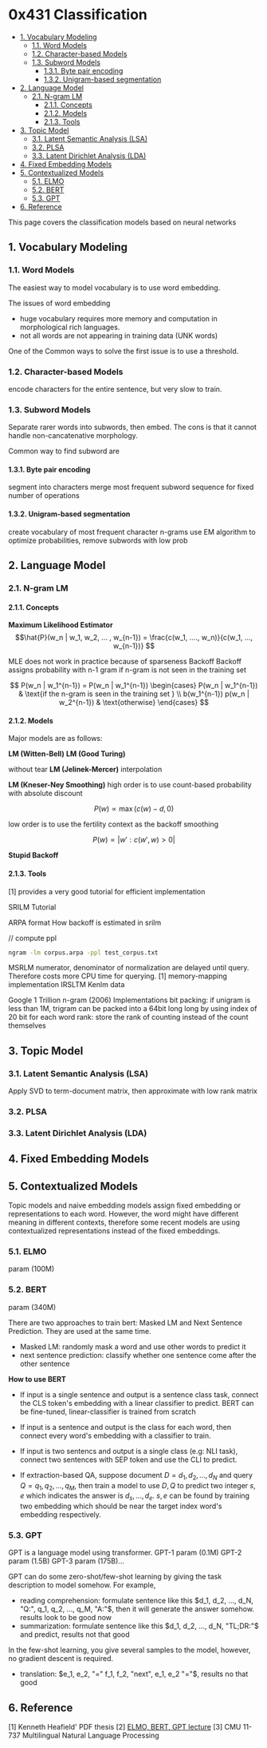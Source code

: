 # 0x431 Classification

- [1. Vocabulary Modeling](#1-vocabulary-modeling)
    - [1.1. Word Models](#11-word-models)
    - [1.2. Character-based Models](#12-character-based-models)
    - [1.3. Subword Models](#13-subword-models)
        - [1.3.1. Byte pair encoding](#131-byte-pair-encoding)
        - [1.3.2. Unigram-based segmentation](#132-unigram-based-segmentation)
- [2. Language Model](#2-language-model)
    - [2.1. N-gram LM](#21-n-gram-lm)
        - [2.1.1. Concepts](#211-concepts)
        - [2.1.2. Models](#212-models)
        - [2.1.3. Tools](#213-tools)
- [3. Topic Model](#3-topic-model)
    - [3.1. Latent Semantic Analysis (LSA)](#31-latent-semantic-analysis-lsa)
    - [3.2. PLSA](#32-plsa)
    - [3.3. Latent Dirichlet Analysis (LDA)](#33-latent-dirichlet-analysis-lda)
- [4. Fixed Embedding Models](#4-fixed-embedding-models)
- [5. Contextualized Models](#5-contextualized-models)
    - [5.1. ELMO](#51-elmo)
    - [5.2. BERT](#52-bert)
    - [5.3. GPT](#53-gpt)
- [6. Reference](#6-reference)

This page covers the classification models based on neural networks

## 1. Vocabulary Modeling
### 1.1. Word Models
The easiest way to model vocabulary is to use word embedding. 

The issues of word embedding

- huge vocabulary requires more memory and computation in morphological rich languages.
- not all words are not appearing in training data (UNK words)

One of the Common ways to solve the first issue is to use a threshold.

### 1.2. Character-based Models
encode characters for the entire sentence, but very slow to train.

### 1.3. Subword Models
Separate rarer words into subwords, then embed. The cons is that it cannot handle non-cancatenative morphology. 

Common way to find subword are

#### 1.3.1. Byte pair encoding
segment into characters
merge most frequent subword sequence for fixed number of operations

#### 1.3.2. Unigram-based segmentation
create vocabulary of most frequent character n-grams
use EM algorithm to optimize probabilities, remove subwords with low prob

## 2. Language Model
### 2.1. N-gram LM
#### 2.1.1. Concepts
**Maximum Likelihood Estimator**
$$\hat{P}(w_n | w_1, w_2, ... , w_{n-1}) = \frac{c(w_1, ...., w_n)}{c(w_1, ..., w_{n-1})} $$

MLE does not work in practice because of sparseness
Backoff
Backoff assigns probability with n-1 gram if n-gram is not seen in the training set

$$ P(w_n | w_1^{n-1}) = P(w_n | w_1^{n-1})
\begin{cases}
P(w_n | w_1^{n-1})  & \text{if the n-gram is seen in the training set } \\
b(w_1^{n-1}) p(w_n | w_2^{n-1})  & \text{otherwise} \end{cases} $$

#### 2.1.2. Models
Major models are as follows:

**LM (Witten-Bell)**
**LM (Good Turing)**

without tear
**LM (Jelinek-Mercer)**
interpolation

**LM (Kneser-Ney Smoothing)**
high order is to use count-based probability with absolute discount

$$ P(w) \propto \max (c(w)-d , 0) $$

low order is to use the fertility context as the backoff smoothing

$$ P(w) \propto | w': c(w', w) > 0 | $$

**Stupid Backoff**

#### 2.1.3. Tools
[1] provides a very good tutorial for efficient implementation

SRILM
Tutorial

ARPA format
How backoff is estimated in srilm

// compute ppl
```bash
ngram -lm corpus.arpa -ppl test_corpus.txt
```

MSRLM
numerator, denominator of normalization are delayed until query. Therefore costs more CPU time for querying. [1]
memory-mapping implementation
IRSLTM
Kenlm
data

Google 1 Trillion n-gram (2006)
Implementations
bit packing: if unigram is less than 1M, trigram can be packed into a 64bit long long by using index of 20 bit for each word
rank: store the rank of counting instead of the count themselves

## 3. Topic Model
### 3.1. Latent Semantic Analysis (LSA)
Apply SVD to term-document matrix, then approximate with low rank matrix

### 3.2. PLSA
### 3.3. Latent Dirichlet Analysis (LDA)

## 4. Fixed Embedding Models

## 5. Contextualized Models
Topic models and naive embedding models assign fixed embedding or representations to each word. However, the word might have different meaning in different contexts, therefore some recent models are using contextualized representations instead of the fixed embeddings.

### 5.1. ELMO
param (100M)

### 5.2. BERT
param (340M)

There are two approaches to train bert: Masked LM and Next Sentence Prediction. They are used at the same time.
- Masked LM: randomly mask a word and use other words to predict it
- next sentence prediction: classify whether one sentence come after the other sentence

**How to use BERT**
- If input is a single sentence and output is a sentence class task, connect the CLS token's embedding with a linear classifier to predict. BERT can be fine-tuned, linear-classifier is trained from scratch

- If input is a sentence and output is the class for each word, then connect every word's embedding with a classifier to train.

- If input is two sentencs and output is a single class (e.g: NLI task), connect two sentences with SEP token and use the CLI to predict.
 
- If extraction-based QA, suppose document $D={d_1, d_2, ..., d_N}$ and query $Q= {q_1, q_2,...,q_M}$, then train a model to use $D,Q$ to predict two integer $s,e$ which indicates the answer is ${d_s, ..., d_e}$. $s,e$ can be found by training two embedding which should be near the target index word's embedding respectively.

### 5.3. GPT
GPT is a language model using transformer.
GPT-1 param (0.1M)
GPT-2 param (1.5B)
GPT-3 param (175B)...

GPT can do some zero-shot/few-shot learning by giving the task description to model somehow. For example, 

- reading comprehension: formulate sentence like this $d_1, d_2, ..., d_N, "Q:", q_1, q_2, ..., q_M, "A:"$, then it will generate the answer somehow. results look to be good now
- summarization: formulate sentence like this $d_1, d_2, ..., d_N, "TL;DR:"$ and predict, results not that good

In the few-shot learning, you give several samples to the model, however, no gradient descent is required.
- translation: $e_1, e_2, "=" f_1, f_2, "next", e_1, e_2 "="$, results no that good

## 6. Reference
[1] Kenneth Heafield' PDF thesis
[2] [ELMO, BERT, GPT lecture](https://www.youtube.com/watch?v=UYPa347-DdE)
[3] CMU 11-737 Multilingual Natural Language Processing